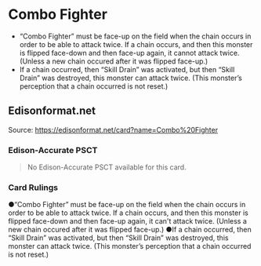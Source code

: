 # Combo Fighter

*   “Combo Fighter” must be face-up on the field when the chain occurs in order to be able to attack twice. If a chain occurs, and then this monster is flipped face-down and then face-up again, it cannot attack twice. (Unless a new chain occured after it was flipped face-up.)
*   If a chain occurred, then “Skill Drain” was activated, but then “Skill Drain” was destroyed, this monster can attack twice. (This monster’s perception that a chain occurred is not reset.)

## Edisonformat.net

Source: https://edisonformat.net/card?name=Combo%20Fighter

### Edison-Accurate PSCT

> No Edison-Accurate PSCT available for this card.

### Card Rulings

●“Combo Fighter” must be face-up on the field when the chain occurs in order to be able to attack twice. If a chain occurs, and then this monster is flipped face-down and then face-up again, it can't attack twice. (Unless a new chain occured after it was flipped face-up.)
●If a chain occurred, then “Skill Drain” was activated, but then “Skill Drain” was destroyed, this monster can attack twice. (This monster’s perception that a chain occurred is not reset.)
            